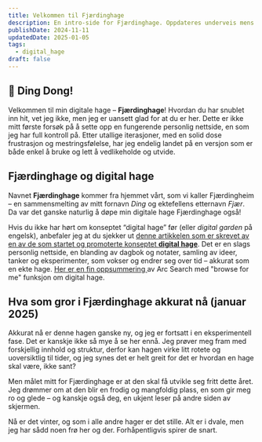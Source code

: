 ```yaml
---
title: Velkommen til Fjærdinghage
description: En intro-side for Fjærdinghage. Oppdateres underveis mens hagen utvikler seg.
publishDate: 2024-11-11
updatedDate: 2025-01-05
tags:
  - digital_hage
draft: false
---
```



## 🔔 Ding Dong! 

Velkommen til min digitale hage – **Fjærdinghage**! Hvordan du har snublet inn hit, vet jeg ikke, men jeg er uansett glad for at du er her. Dette er ikke mitt første forsøk på å sette opp en fungerende personlig nettside, en som jeg har full kontroll på. Etter utallige iterasjoner, med en solid dose frustrasjon og mestringsfølelse, har jeg endelig landet på en versjon som er både enkel å bruke og lett å vedlikeholde og utvide.

## Fjærdinghage og digital hage

Navnet **Fjærdinghage** kommer fra hjemmet vårt, som vi kaller Fjærdingheim – en sammensmelting av mitt fornavn _Ding_ og ektefellens etternavn _Fjær_. Da var det ganske naturlig å døpe min digitale hage Fjærdinghage også!

  
Hvis du ikke har hørt om konseptet “digital hage” før (eller _digital garden_ på engelsk), anbefaler jeg at du sjekker ut [denne artikkelen som er skrevet av en av de som startet og promoterte konseptet **digital hage**](https://maggieappleton.com/garden-history). Det er en slags personlig nettside, en blanding av dagbok og notater, samling av ideer, tanker og eksperimenter, som vokser og endrer seg over tid – akkurat som en ekte hage. [Her er en fin oppsummering ](https://search.arc.net/Ud75Xmmw6vCT18nmeWZe)av Arc Search med "browse for me" funksjon om digital hage.

## Hva som gror i Fjærdinghage akkurat nå (januar 2025)

Akkurat nå er denne hagen ganske ny, og jeg er fortsatt i en eksperimentell fase. Det er kanskje ikke så mye å se her ennå. Jeg prøver meg fram med forskjellig innhold og struktur, derfor kan hagen virke litt rotete og uoversiktlig til tider, og jeg synes det er helt greit for det er hvordan en hage skal være, ikke sant? 
  
Men målet mitt for Fjærdinghage er at den skal få utvikle seg fritt dette året. Jeg drømmer om at den blir en frodig og mangfoldig plass, en som gir meg ro og glede – og kanskje også deg, en ukjent leser på andre siden av skjermen.

Nå er det vinter, og som i alle andre hager er det stille. Alt er i dvale, men jeg har sådd noen frø her og der. Forhåpentligvis spirer de snart.











